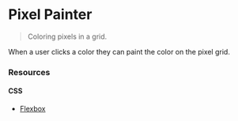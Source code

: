 # Pixel Painter
> Coloring pixels in a grid.

When a user clicks a color they can paint the color on the pixel grid.

### Resources
#### CSS
* [Flexbox](https://css-tricks.com/snippets/css/a-guide-to-flexbox/)